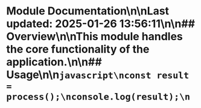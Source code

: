 # Module Documentation\n\nLast updated: 2025-01-26 13:56:11\n\n## Overview\n\nThis module handles the core functionality of the application.\n\n## Usage\n\n```javascript\nconst result = process();\nconsole.log(result);\n```
